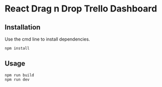 # React Drag n Drop Trello Dashboard

## Installation

Use the cmd line to install dependencies. 

```
npm install
```

## Usage

```
npm run build
npm run dev
```
